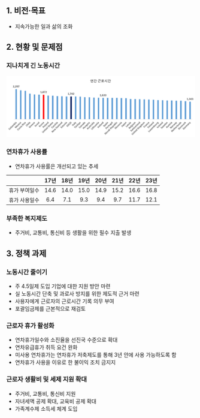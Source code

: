 ## 1. 비전·목표

- 지속가능한 일과 삶의 조화

## 2. 현황 및 문제점

### 지나치게 긴 노동시간

![OECD 국가 근로시간](./img/OECD%20근로시간.png)

### 연차휴가 사용률

- 연차휴가 사용률은 개선되고 있는 추세

||17년|18년|19년|20년|21년|22년|23년|
|:-:|:-:|:-:|:-:|:-:|:-:|:-:|:-:|
|휴가 부여일수|14.6|14.0|15.0|14.9|15.2|16.6|16.8|
|휴가 사용일수|6.4|7.1|9.3|9.4|9.7|11.7|12.1|

### 부족한 복지제도

- 주거비, 교통비, 통신비 등 생활을 위한 필수 지출 발생

## 3. 정책 과제

### 노동시간 줄이기

- 주 4.5일제 도입 기업에 대한 지원 방안 마련
- 실 노동시간 단축 및 과로사 방지를 위한 제도적 근거 마련
- 사용자에게 근로자의 근로시간 기록 의무 부여
- 포괄임금제를 근본적으로 재검토

### 근로자 휴가 활성화

- 연차휴가일수와 소진율을 선진국 수준으로 확대
- 연차유급휴가 취득 요건 완화
- 미사용 연차휴가는 연차휴가 저축제도를 통해 3년 안에 사용 가능하도록 함
- 연차휴가 사용을 이유로 한 불이익 조치 금지지

### 근로자 생활비 및 세제 지원 확대

- 주거비, 교통비, 통신비 지원
- 자녀세액 공제 확대, 교육비 공제 확대
- 가족계수제 소득세 체계 도입